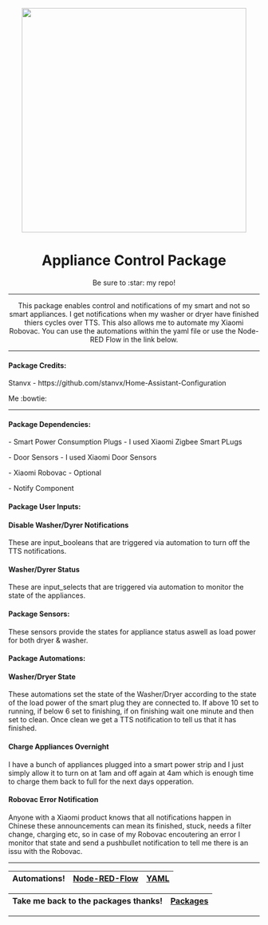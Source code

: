 <p align="center">
  <img src="https://github.com/JamesMcCarthy79/Home-Assistant-Config/blob/master/HA%20Pics/Appliances_2.jpg" width="450"/>
</p>
<h1 align="center">Appliance Control Package</h1>
<p align="center">Be sure to :star: my repo!</p>
<hr *** </hr>
<p align="center">This package enables control and notifications of my smart and not so smart appliances. I get notifications when my washer or dryer have finished thiers cycles over TTS. This also allows me to automate my Xiaomi Robovac. You can use the automations within the yaml file or use the Node-RED Flow in the link below.</p>
<hr --- </hr> 

<h4 align="left">Package Credits:</h4>
<p align="left">Stanvx - https://github.com/stanvx/Home-Assistant-Configuration</br>
<p align="left">Me :bowtie:

<hr --- </hr>

<h4 align="left">Package Dependencies:</h4>
<p align="left">- Smart Power Consumption Plugs - I used Xiaomi Zigbee Smart PLugs</br>
<p align="left">- Door Sensors - I used Xiaomi Door Sensors</br>
<p align="left">- Xiaomi Robovac - Optional</br>
<p align="left">- Notify Component</br>
<h4 align="left">Package User Inputs:</h4>
<h4 align="left">Disable Washer/Dyrer Notifications</h4>
<p align="left">These are input_booleans that are triggered via automation to turn off the TTS notifications.</br>
<h4 align="left">Washer/Dyrer Status</h4>
<p align="left">These are input_selects that are triggered via automation to monitor the state of the appliances.</br>
<h4 align="left">Package Sensors:</h4>
<p align="left">These sensors provide the states for appliance status aswell as load power for both dryer & washer.</br>
<h4 align="left">Package Automations:</h4>
<h4 align="left">Washer/Dryer State</h4>
<p align="left">These automations set the state of the Washer/Dryer according to the state of the load power of the smart plug they are connected to. If above 10 set to running, if below 6 set to finishing, if on finishing wait one minute and then set to clean. Once clean we get a TTS notification to tell us that it has finished.</br>
<h4 align="left">Charge Appliances Overnight</h4>
<p align="left">I have a bunch of appliances plugged into a smart power strip and I just simply allow it to turn on at 1am and off again at 4am which is enough time to charge them back to full for the next days opperation.</br>
<h4 align="left">Robovac Error Notification</h4>
<p align="left">Anyone with a Xiaomi product knows that all notifications happen in Chinese these announcements can mean its finished, stuck, needs a filter change, charging etc, so in case of my Robovac encoutering an error I monitor that state and send a pushbullet notification to tell me there is an issu with the Robovac.</p>
<hr --- </hr>

| Automations! | [Node-RED-Flow](https://github.com/JamesMcCarthy79/Home-Assistant-Config/tree/master/config/packages/appliances/Node-RED-Flow) | [YAML](https://github.com/JamesMcCarthy79/Home-Assistant-Config/blob/master/config/packages/appliances/appliances.yaml) |
| --- | --- | --- |

| Take me back to the packages thanks!| [Packages](https://github.com/JamesMcCarthy79/Home-Assistant-Config/tree/master/config/packages) | 
| --- | --- |

<hr --- </hr>
